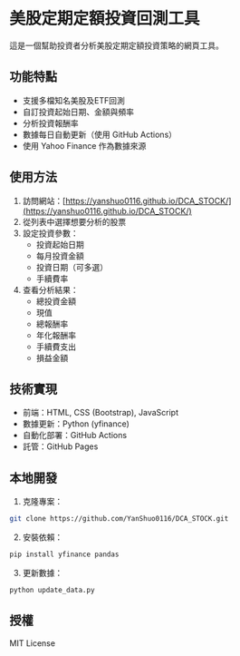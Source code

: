 # 美股定期定額投資回測工具

這是一個幫助投資者分析美股定期定額投資策略的網頁工具。

## 功能特點

- 支援多檔知名美股及ETF回測
- 自訂投資起始日期、金額與頻率
- 分析投資報酬率
- 數據每日自動更新（使用 GitHub Actions）
- 使用 Yahoo Finance 作為數據來源

## 使用方法

1. 訪問網站：[https://yanshuo0116.github.io/DCA_STOCK/](https://yanshuo0116.github.io/DCA_STOCK/)
2. 從列表中選擇想要分析的股票
3. 設定投資參數：
   - 投資起始日期
   - 每月投資金額
   - 投資日期（可多選）
   - 手續費率
4. 查看分析結果：
   - 總投資金額
   - 現值
   - 總報酬率
   - 年化報酬率
   - 手續費支出
   - 損益金額

## 技術實現

- 前端：HTML, CSS (Bootstrap), JavaScript
- 數據更新：Python (yfinance)
- 自動化部署：GitHub Actions
- 託管：GitHub Pages

## 本地開發

1. 克隆專案：
```bash
git clone https://github.com/YanShuo0116/DCA_STOCK.git
```

2. 安裝依賴：
```bash
pip install yfinance pandas
```

3. 更新數據：
```bash
python update_data.py
```

## 授權

MIT License 
